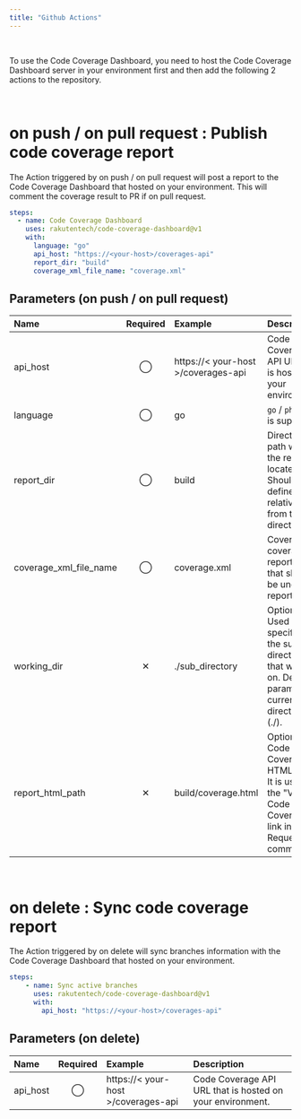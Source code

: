 ```yaml
---
title: "Github Actions"
---
```


<br>

To use the Code Coverage Dashboard,
you need to host the Code Coverage Dashboard server in your environment first and then add the following 2 actions to the repository.

<br>

# __on push / on pull request__ : Publish code coverage report

The Action triggered by on push / on pull request will post a report to the Code Coverage Dashboard that hosted on your environment.
This will comment the coverage result to PR if on pull request.

```yml
steps:
  - name: Code Coverage Dashboard
    uses: rakutentech/code-coverage-dashboard@v1
    with:
      language: "go"
      api_host: "https://<your-host>/coverages-api"
      report_dir: "build"
      coverage_xml_file_name: "coverage.xml"
```

## Parameters (on push / on pull request)

| Name                   | Required | Example                                   | Description                                        |
| :--------------------- | :------: | :---------------------------------------- | :------------------------------------------------- |
| api_host               |    ◯     | https://< your-host >/coverages-api       | Code Coverage API URL that is hosted on your environment.|
| language               |    ◯     | go                                        | `go` / `php` / `js` is supported.                        |
| report_dir             |    ◯     | build                                     | Directory path where the report is located. Should define by a relative path from the root directory.|
| coverage_xml_file_name |    ◯     | coverage.xml                              | Coverage coverage report name that should be under report_dir.|
| working_dir            |    ✕     | ./sub_directory                           | Optional. Used for specifying the sub directory that working on. Default parameter is current directory (./).|
| report_html_path       |    ✕     | build/coverage.html                       | Optional. Code Coverage HTML path. It is used for the "View Code Coverage" link in a Pull Request comment. |

<br>

# __on delete__ : Sync code coverage report

The Action triggered by on delete will sync branches information with the Code Coverage Dashboard that hosted on your environment.

```yml
steps:
    - name: Sync active branches
      uses: rakutentech/code-coverage-dashboard@v1
      with:
        api_host: "https://<your-host>/coverages-api"
```

## Parameters (on delete)

| Name                   | Required | Example                                   | Description                                        |
| :--------------------- | :------: | :---------------------------------------- | :------------------------------------------------- |
| api_host               |    ◯     | https://< your-host >/coverages-api       | Code Coverage API URL that is hosted on your environment.|
